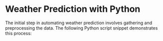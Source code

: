 #  Weather Prediction with Python

The initial step in automating weather prediction involves gathering and preprocessing the data. The following Python script snippet demonstrates this process:
